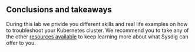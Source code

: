 Conclusions and takeaways
-------------------------

During this lab we privide you different skills and real life examples on how to troubleshoot your Kubernetes cluster. We recommend you to take any of the other [resources available](www.academy.sysdig.com) to keep learning more about what Sysdig can offer to you.